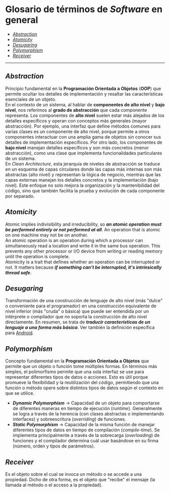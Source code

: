 # Glosario de términos de _Software_ en general

- [*Abstraction*](#abstraction)
- [*Atomicity*](#atomicity)
- [*Desugaring*](#desugaring)
- [*Polymorphism*](#polymorphism)
- [*Receiver*](#receiver)

---

## *Abstraction*
Principio fundamental en la **Programación Orientada a Objetos** (**OOP**) que permite ocultar los detalles de implementación y resaltar las características esenciales de un objeto.  
En el contexto de un sistema, al hablar de **componentes de alto nivel** y **bajo nivel**, nos referimos al **grado de abstracción** que cada componente representa. Los componentes de **alto nivel** suelen estar más alejados de los detalles específicos y operan con conceptos más generales (mayor abstracción). Por ejemplo, una interfaz que define métodos comunes para varias clases es un componente de alto nivel, porque permite a otros componentes interactuar con una amplia gama de objetos sin conocer sus detalles de implementación específicos. Por otro lado, los componentes de **bajo nivel** manejan detalles específicos y son más concretos (menor abstracción), como una clase que implementa funcionalidades particulares de un sistema.  
En *Clean Architecture*, esta jerarquía de niveles de abstracción se traduce en un esquema de capas circulares donde las capas más internas son más abstractas (alto nivel) y representan la lógica de negocio, mientras que las capas externas manejan los detalles concretos y la implementación (bajo nivel). Este enfoque no solo mejora la organización y la mantenibilidad del código, sino que también facilita la prueba y evolución de cada componente por separado.

## *Atomicity*
Atomic implies indivisibility and irreducibility, so _**an atomic operation must be performed entirely or not performed at all**_. An operation that is atomic on one machine may not be on another.  
An atomic operation is an operation during which a processor can simultaneously read a location and write it in the same bus operation. This prevents any other processor or I/O device from writing or reading memory until the operation is complete.  
Atomicity is a trait that defines whether an operation can be interrupted or not. It matters because _**if something can't be interrupted, it's intrinsically thread safe**_.

## *Desugaring*
Transformación de una construcción de lenguaje de alto nivel (más "dulce" o conveniente para el programador) en una construcción equivalente de nivel inferior (más "cruda" o básica) que puede ser entendida por un intérprete o compilador que no soporta la construcción de alto nivel directamente. En resumen, se trata de **_traducir características de un lenguaje a una forma más básica_**. Ver también la definición específica para [Android](Android%20specific.md#desugaring).

## *Polymorphism*
Concepto fundamental en la **Programación Orientada a Objetos** que permite que un objeto o función tome múltiples formas. En términos más simples, el polimorfismo permite que una sola interfaz se use para representar diferentes tipos de datos o acciones. Esto es útil porque promueve la flexibilidad y la reutilización del código, permitiendo que una función o método opere sobre distintos tipos de datos según el contexto en que se utilice.

- ***Dynamic Polymorphism*** → Capacidad de un objeto para comportarse de diferentes maneras en tiempo de ejecución (*runtime*). Generalmente se logra a través de la herencia (con clases abstractas o implementando interfaces) y sobreescritura (*overriding*) de funciones.  
- ***Static Polymorphism*** → Capacidad de la misma función de manejar diferentes tipos de datos en tiempo de compilación (*compile-time*). Se implementa principalmente a través de la sobrecarga (*overloading*) de funciones y el compilador determina cuál usar basándose en su firma (número, orden y tipos de parámetros).

## *Receiver*
Es el objeto sobre el cual se invoca un método o se accede a una propiedad. Dicho de otra forma, es el objeto que "recibe" el mensaje (la llamada al método o el acceso a la propiedad).
